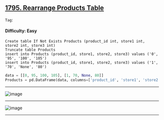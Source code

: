 ## [1795. Rearrange Products Table](https://leetcode.com/problems/rearrange-products-table)

```Tag```:

#### Difficulty: Easy

```MySQL
Create table If Not Exists Products (product_id int, store1 int, store2 int, store3 int)
Truncate table Products
insert into Products (product_id, store1, store2, store3) values ('0', '95', '100', '105')
insert into Products (product_id, store1, store2, store3) values ('1', '70', 'None', '80')
```

```Python
data = [[0, 95, 100, 105], [1, 70, None, 80]]
Products = pd.DataFrame(data, columns=['product_id', 'store1', 'store2', 'store3']).astype({'product_id':'int64', 'store1':'int64', 'store2':'int64', 'store3':'int64'})
```

---

![image](https://github.com/quananhle/Python/assets/35042430/802ac3bc-bf29-4aa4-8830-2d58c41b42ff)

---

![image](https://github.com/quananhle/Python/assets/35042430/11333c7f-25f8-4253-b0b6-141f182b08b3)

---
